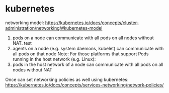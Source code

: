 # kubernetes

networking model:  https://kubernetes.io/docs/concepts/cluster-administration/networking/#kubernetes-model

1. pods on a node can communicate with all pods on all nodes without NAT. test
2. agents on a node (e.g. system daemons, kubelet) can communicate with all pods on that node
Note: For those platforms that support Pods running in the host network (e.g. Linux):
3. pods in the host network of a node can communicate with all pods on all nodes without NAT

Once can set networking policies as well using kubernetes:
https://kubernetes.io/docs/concepts/services-networking/network-policies/



